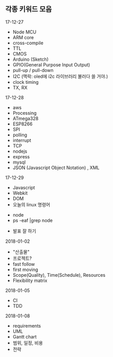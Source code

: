 ## 각종 키워드 모음

17-12-27
* Node MCU 
* ARM core
* cross-compile
* TTL
* CMOS
* Arduino (Sketch)
* GPIO(General Purpose Input Output)
* pull-up / pull-down
* I2C (맥락: oled에 i2c 라이브러리 불러다 쓸 거야.)
* clock timing
* TX, RX 


17-12-28
* aws
* Processing
* ATmega328
* ESP8266
* SPI
* polling 
* interrupt
* TCP
* nodejs
* express
* mysql
* JSON (Javascript Object Notation) , XML

17-12-29
* Javascript
* Webkit
* DOM
* 오늘의 linux 명령어
- node
- ps -eaf |grep node
* 발표 잘 하기


2018-01-02
* "산출물"
* 프로젝트?
* fast follow
* first moving
* Scope(Quality), Time(Schedule), Resources
* Flexibility matrix


2018-01-05
* CI 
* TDD



2018-01-08
* requirements
* UML
* Gantt chart
* 범위, 일정, 비용
* 전략
